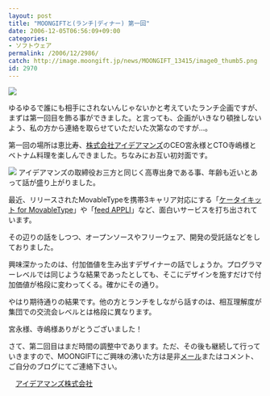 ```yaml
---
layout: post
title: "MOONGIFTと(ランチ|ディナー) 第一回"
date: 2006-12-05T06:56:09+09:00
categories:
- ソフトウェア
permalink: /2006/12/2986/
catch: http://image.moongift.jp/news/MOONGIFT_13415/image0_thumb5.png
id: 2970
---
```

[![](http://image.moongift.jp/news/MOONGIFT_13415/image0_thumb.png)](http://image.moongift.jp/news/MOONGIFT_13415/image02.png)

 

ゆるゆるで誰にも相手にされないんじゃないかと考えていたランチ企画ですが、まずは第一回目を飾る事ができました。と言っても、企画がいきなり頓挫しないよう、私の方から連絡を取らせていただいた次第なのですが…。

 

第一回の場所は恵比寿、[株式会社アイデアマンズ](http://www.ideamans.com/)のCEO宮永様とCTO寺嶋様とベトナム料理を楽しんできました。ちなみにお互い初対面です。

 

[![](http://image.moongift.jp/news/MOONGIFT_13415/image0_thumb5.png)](http://image.moongift.jp/news/MOONGIFT_13415/image09.png) アイデアマンズの取締役お三方と同じく高専出身である事、年齢も近いとあって話が盛り上がりました。

 

最近、リリースされたMovableTypeを携帯3キャリア対応にする「[ケータイキット for MovableType](http://www.ideamans.com/keitaikit/)」や「[feed APPLI](http://www.ideamans.com/keitaikit/)」など、面白いサービスを打ち出されています。

 

その辺りの話をしつつ、オープンソースやフリーウェア、開発の受託話などをしておりました。

 

興味深かったのは、付加価値を生み出すデザイナーの話でしょうか。プログラマーレベルでは同じような結果であったとしても、そこにデザインを施すだけで付加価値が格段に変わってくる。確かにその通り。

 

やはり期待通りの結果です。他の方とランチをしながら話すのは、相互理解度が集団での交流会レベルとは格段に異なります。

 

宮永様、寺嶋様ありがとうございました！

 

さて、第二回目はまだ時間の調整中であります。ただ、その後も継続して行っていきますので、MOONGIFTにご興味の沸いた方は是非[メール](mailto:moongift+food@gmail.com)またはコメント、ご自分のブログにてご連絡下さい。

 

　[アイデアマンズ株式会社](http://www.ideamans.com/)


